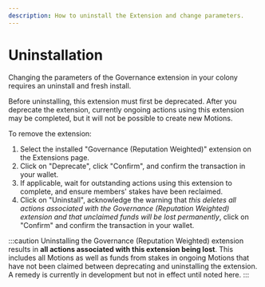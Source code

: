 ```yaml
---
description: How to uninstall the Extension and change parameters.
---
```


# Uninstallation

Changing the parameters of the Governance extension in your colony requires an uninstall and fresh install.

Before uninstalling, this extension must first be deprecated. After you deprecate the extension, currently ongoing actions using this extension may be completed, but it will not be possible to create new Motions.

To remove the extension:

1. Select the installed "Governance (Reputation Weighted)" extension on the Extensions page.
2. Click on "Deprecate", click "Confirm", and confirm the transaction in your wallet.
3. If applicable, wait for outstanding actions using this extension to complete, and ensure members' stakes have been reclaimed.
4. Click on "Uninstall", acknowledge the warning that _this deletes all actions associated with the Governance (Reputation Weighted) extension and that unclaimed funds will be lost permanently_, click on "Confirm" and confirm the transaction in your wallet.

:::caution
Uninstalling the Governance (Reputation Weighted) extension results in **all actions associated with this extension being lost**. This includes all Motions as well as funds from stakes in ongoing Motions that have not been claimed between deprecating and uninstalling the extension. A remedy is currently in development but not in effect until noted here.
:::

